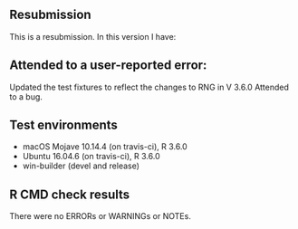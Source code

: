 ## Resubmission
This is a resubmission. In this version I have:

## Attended to a user-reported error:
Updated the test fixtures to reflect the changes to RNG in V 3.6.0
Attended to a bug.

## Test environments
* macOS Mojave 10.14.4 (on travis-ci), R 3.6.0
* Ubuntu 16.04.6 (on travis-ci), R 3.6.0
* win-builder (devel and release)

## R CMD check results
There were no ERRORs or WARNINGs or NOTEs. 
